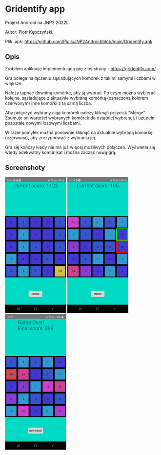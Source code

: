 # Gridentify app
Projekt Android na JNP2 2022L.

Autor: Piotr Kępczyński.

Plik .apk: https://github.com/Piols/JNP2Android/blob/main/Gridentify.apk

## Opis

Zrobiłem aplikację implementującą grę z tej strony - https://gridentify.com/

Gra polega na łączeniu sąsiadujących komórek z takimi samymi liczbami w większe.

Należy tapnąć dowolną komórkę, aby ją wybrać. Po czym można wybierać kolejne, sąsiadujące z aktualnie wybraną komórką (oznaczoną kolorem czerwonym) inne komórki z tą samą liczbą. 

Aby połączyć wybrany ciąg komórek należy kliknąć przycisk "Merge". Zsumuje on wartości wybranych komórek do ostatniej wybranej, i uzupełni pozostałe nowymi losowymi liczbami.

W razie pomyłek można ponownie kliknąć na aktualnie wybraną komórkę (czerwona), aby zrezygnować z wybrania jej.

Gra się kończy kiedy nie ma już więcej możliwych połączeń. Wyświetla się wtedy adekwatny komunikat i można zacząć nową grą.

## Screenshoty

<img src="https://github.com/Piols/JNP2Android/blob/main/ss1.jpg" width="200" height=auto /> <img src="https://github.com/Piols/JNP2Android/blob/main/ss2.jpg" width="200" height=auto /> <img src="https://github.com/Piols/JNP2Android/blob/main/ss3.jpg" width="200" height=auto />